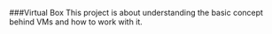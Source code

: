 ###Virtual Box 
This project is about understanding the basic concept behind VMs and how to work with it.

